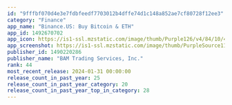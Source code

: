 ```yaml
---
id: "9fffbf070d4e3e7fdbfeedf7703012b4dffe74d1c148a852ae7cf80728f12ee3"
category: "Finance"
app_name: "Binance.US: Buy Bitcoin & ETH"
app_id: 1492670702
app_icon: https://is1-ssl.mzstatic.com/image/thumb/Purple126/v4/84/10/48/841048d6-6a2d-07c6-8b54-04959a8a7b59/AppIcon-0-0-1x_U007emarketing-0-7-0-85-220.png/1024x1024bb.png
app_screenshot: https://is1-ssl.mzstatic.com/image/thumb/PurpleSource116/v4/de/27/b6/de27b615-8112-d117-63e6-86a3aa5ed106/5af74e0e-a5a2-4978-b00d-baaef6965082_1_1242x2208px.jpg/1242x2208bb.png
publisher_id: 1490220286
publisher_name: "BAM Trading Services, Inc."
rank: 44
most_recent_release: 2024-01-31 00:00:00
release_count_in_past_year: 25
release_count_in_past_year_category: 20
release_count_in_past_year_top_in_category: 28
---
```

